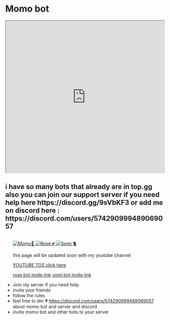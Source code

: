# Momo bot

<!DOCTYPE html> 
<html> 
<body> 
  
<iframe height="480" width="500"  
src="https://www.youtube.com/embed/SYmCtaSrqXA"> 
</iframe> 
  
</body> 
</html> 

<h2>i have so many bots that already are in top.gg also you can join our support server if you need help here https://discord.gg/9sVbKF3 or add me on discord here : https://discord.com/users/574290999489069057 </h2>
<p><a href="https://discord.gg/9sVbKF3" rel="nofollow"><img src="https://discordapp.com/api/guilds/384522579379224578/embed.png?style=banner4" alt="" data-canonical-src="https://discordapp.com/api/guilds/384522579379224578/embed.png?style=banner4" style="max-width:100%;"></a></p>
<ul>
	<a href="https://top.gg/bot/388331085060112397">
    <img src="https://top.gg/api/widget/388331085060112397.svg" alt="Momo🍑" />
</a>
	
<a href="https://top.gg/bot/428900318852546560">
    <img src="https://top.gg/api/widget/428900318852546560.svg" alt="Rosé 💕" />
</a>

<a href="https://top.gg/bot/637604212825522176">
    <img src="https://top.gg/api/widget/637604212825522176.svg" alt="Somi 🐈" />
</a>



this page will be updated soon with my youtube channel  

[YOUTUBE TOS click here](https://www.youtube.com/t/terms)

[rose bot invite link](https://discord.com/oauth2/authorize?client_id=428900318852546560&scope=bot&permissions=66186303)
[somi bot invite link](https://discord.com/oauth2/authorize?client_id=637604212825522176&scope=bot&permissions=66186303)
	<li>Join my server if you need help</li>
	<li>invite your friends</li>
	<li>follow the rules </li>
	<li>feel free to dm 💗 https://discord.com/users/574290999489069057  about momo bot and server and discord </li>
	<li>invite momo bot and other bots to your server</li>
<a href="https://discordapp.com/oauth2/authorize?client_id=388331085060112397&scope=bot&permissions=66186303" rel="nofollow"><img src="https://cdn.discordapp.com/attachments/392050380592250891/415854646226059264/44f73e81500d912ff1dfda168f8c655b--twice-momo-cute-twice-kpop-momo.jpg" alt="" data-canonical-src="https://cdn.discordapp.com/attachments/392050380592250891/415854646226059264/44f73e81500d912ff1dfda168f8c655b--twice-momo-cute-twice-kpop-momo.jpg" style="max-width:100%;">
	
	
	
	
</ul>

